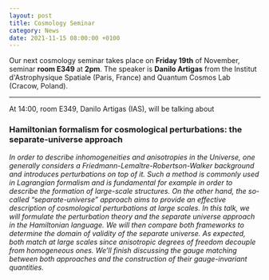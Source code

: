 ```yaml
---
layout: post
title: Cosmology Seminar
category: News
date: 2021-11-15 08:00:00 +0100
---
```


Our next cosmology seminar takes place on **Friday 19th** of November,
seminar **room E349** at **2pm**. The speaker is **Danilo Artigas**
from the Institut d'Astrophysique Spatiale (Paris, France) and Quantum
Cosmos Lab (Cracow, Poland).

---

At 14:00, room E349, Danilo Artigas (IAS), will be talking about


### Hamiltonian formalism for cosmological perturbations: the separate-universe approach


*In order to describe inhomogeneities and anisotropies in the Universe,
one generally considers a Friedmann-Lemaître-Robertson-Walker
background and introduces perturbations on top of it. Such a method is
commonly used in Lagrangian formalism and is fundamental for example
in order to describe the formation of large-scale structures. On the
other hand, the so-called “separate-universe” approach aims to provide
an effective description of cosmological perturbations at large
scales. In this talk, we will formulate the perturbation theory and
the separate universe approach in the Hamiltonian language. We will
then compare both frameworks to determine the domain of validity of
the separate universe. As expected, both match at large scales since
anisotropic degrees of freedom decouple from homogeneous ones. We’ll
finish discussing the gauge matching between both approaches and the
construction of their gauge-invariant quantities.*



